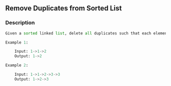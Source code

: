 ## Remove Duplicates from Sorted List

### Description

```Python
Given a sorted linked list, delete all duplicates such that each element appear only once.

Example 1:

    Input: 1->1->2
    Output: 1->2

Example 2:

    Input: 1->1->2->3->3
    Output: 1->2->3
```
